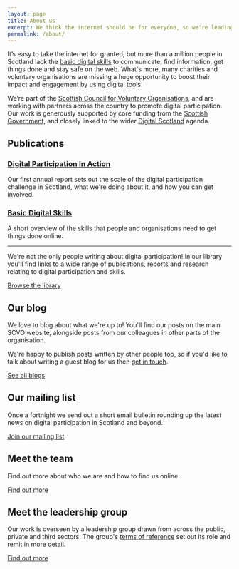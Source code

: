 ```yaml
---
layout: page
title: About us
excerpt: We think the internet should be for everyone, so we're leading an ambitious programme to promote digital participation and basic digital skills.
permalink: /about/
---
```


It’s easy to take the internet for granted, but more than a million people in Scotland lack the [basic digital skills](http://digital.scvo.org.uk/about/basic-digital-skills/) to communicate, find information, get things done and stay safe on the web. What's more, many charities and voluntary organisations are missing a huge opportunity to boost their impact and engagement by using digital tools.

We’re part of the [Scottish Council for Voluntary Organisations](http://www.scvo.org.uk), and are working with partners across the country to promote digital participation. Our work is generously supported by core funding from the [Scottish Government](http://www.gov.scot), and closely linked to the wider [Digital Scotland](http://www.digitalscotland.org/) agenda.


## Publications

### [Digital Participation In Action](/about/annual-report-2015/)
Our first annual report sets out the scale of the digital participation challenge in Scotland, what we're doing about it, and how you can get involved.

### [Basic Digital Skills](/about/basic-digital-skills/)
A short overview of the skills that people and organisations need to get things done online.

---

We're not the only people writing about digital participation! In our library you'll find links to a wide range of publications, reports and research relating to digital participation and skills.

<a href="http://www.scvo.org.uk/about/library/" class="btn btn-primary btn-lg">Browse the library</a>

## Our blog

We love to blog about what we're up to! You'll find our posts on the main SCVO website, alongside posts from our colleagues in other parts of the organisation.

We're happy to publish posts written by other people too, so if you'd like to talk about writing a guest blog for us then [get in touch](/contact/).

<a href="http://www.scvo.org.uk/blog" class="btn btn-primary btn-lg">See all blogs</a>



## Our mailing list

Once a fortnight we send out a short email bulletin rounding up the latest news on digital participation in Scotland and beyond.

<a href="/about/subscribe/" class="btn btn-primary btn-lg">Join our mailing list</a>



## Meet the team

Find out more about who we are and how to find us online.

<a href="/about/team/" class="btn btn-primary btn-lg">Find out more</a>



## Meet the leadership group

Our work is overseen by a leadership group drawn from across the public, private and third sectors. The group's [terms of reference](/about/board-tor/) set out its role and remit in more detail.

<a href="/about/board/" class="btn btn-primary btn-lg">Find out more</a>
